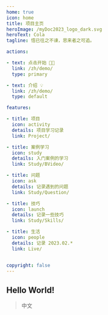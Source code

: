 ```yaml
---
home: true
icon: home
title: 项目主页
heroImage: /myDoc2023_logo_dark.svg
heroText: Cola
tagline: 悟已往之不谏，思来者之可追。

actions:

- text: 点击开始 😶‍🌫️
  link: /zh/demo/
  type: primary

- text: 介绍 💡
  link: /zh/demo/
  type: default

features:

- title: 项目
  icon: activity
  details: 项目学习记录
  link: Project/

- title: 案例学习
  icon: study
  details: 入门案例的学习
  link: Study/BVideo/

- title: 问题
  icon: ask
  details: 记录遇到的问题
  link: Study/Question/

- title: 技巧
  icon: launch
  details: 记录一些技巧
  link: Study/Skills/

- title: 生活
  icon: people
  details: 记录 2023.02.*
  link: Live/


copyright: false
---
```




## Hello World!

> 中文
